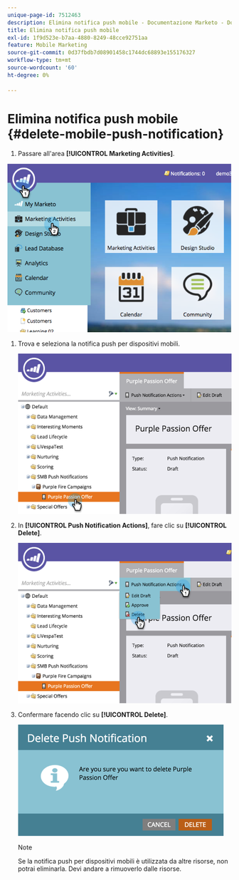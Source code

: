 ```yaml
---
unique-page-id: 7512463
description: Elimina notifica push mobile - Documentazione Marketo - Documentazione del prodotto
title: Elimina notifica push mobile
exl-id: 1f9d523e-b7aa-4880-8249-48cce92751aa
feature: Mobile Marketing
source-git-commit: 0d37fbdb7d08901458c1744dc68893e155176327
workflow-type: tm+mt
source-wordcount: '60'
ht-degree: 0%

---
```


# Elimina notifica push mobile {#delete-mobile-push-notification}

1. Passare all&#39;area **[!UICONTROL Marketing Activities]**.

![](assets/image2015-4-22-18-3a42-3a36.png)

1. Trova e seleziona la notifica push per dispositivi mobili.

   ![](assets/image2015-4-22-18-3a43-3a21.png)

1. In **[!UICONTROL Push Notification Actions]**, fare clic su **[!UICONTROL Delete]**.

   ![](assets/image2015-4-22-18-3a43-3a38.png)

1. Confermare facendo clic su **[!UICONTROL Delete]**.

   ![](assets/image2015-4-22-18-3a43-3a51.png)

   >[!NOTE]
   >
   >Se la notifica push per dispositivi mobili è utilizzata da altre risorse, non potrai eliminarla. Devi andare a rimuoverlo dalle risorse.
